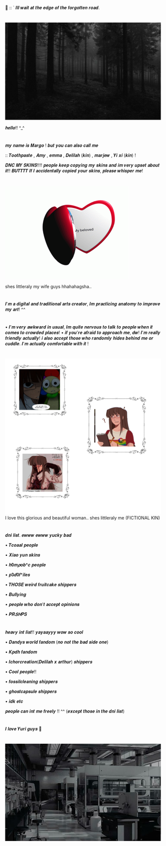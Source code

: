    🔬  ::  ` 𝑰𝒍𝒍 𝒘𝒂𝒊𝒕 𝒂𝒕 𝒕𝒉𝒆 𝒆𝒅𝒈𝒆 𝒐𝒇 𝒕𝒉𝒆 𝒇𝒐𝒓𝒈𝒐𝒕𝒕𝒆𝒏 𝒓𝒐𝒂𝒅. 

#


  ![image alt](https://github.com/LocalScientist/LocalScientist/blob/e862cc621cba9234b2ee4539f6882a1e7d1f505f/24751672d52cac6703a1171d41ee9ad4.jpg) 




𝒉𝒆𝒍𝒍𝒐!! ^_^

#

  𝒎𝒚 𝒏𝒂𝒎𝒆 𝒊𝒔 𝑴𝒂𝒓𝒈𝒐 ! 𝒃𝒖𝒕 𝒚𝒐𝒖 𝒄𝒂𝒏 𝒂𝒍𝒔𝒐 𝒄𝒂𝒍𝒍 𝒎𝒆

  :: 𝑻𝒐𝒐𝒕𝒉𝒑𝒂𝒔𝒕𝒆 , 𝑨𝒎𝒚 , 𝒆𝒎𝒎𝒂 , 𝑫𝒆𝒍𝒊𝒍𝒂𝒉 (𝒌𝒊𝒏) , 𝒎𝒂𝒓𝒋𝒆𝒘 , 𝒀𝒊 𝒙𝒊 (𝒌𝒊𝒏) !

  


   𝑫𝑵𝑪 𝑴𝒀 𝑺𝑲𝑰𝑵𝑺!!!! 𝒑𝒆𝒐𝒑𝒍𝒆 𝒌𝒆𝒆𝒑 𝒄𝒐𝒑𝒚𝒊𝒏𝒈 𝒎𝒚 𝒔𝒌𝒊𝒏𝒔 𝒂𝒏𝒅 𝒊𝒎 𝒗𝒆𝒓𝒚 𝒖𝒑𝒔𝒆𝒕 𝒂𝒃𝒐𝒖𝒕 𝒊𝒕!! 
   𝑩𝑼𝑻𝑻𝑻𝑻 𝑰𝒇 𝑰 𝒂𝒄𝒄𝒊𝒅𝒆𝒏𝒕𝒂𝒍𝒍𝒚 𝒄𝒐𝒑𝒊𝒆𝒅 𝒚𝒐𝒖𝒓 𝒔𝒌𝒊𝒏𝒔, 𝒑𝒍𝒆𝒂𝒔𝒆 𝒘𝒉𝒊𝒔𝒑𝒆𝒓 𝒎𝒆! 


#

     
![image alt](https://github.com/LocalScientist/LocalScientist/blob/fc0bf744b68a42b883010f3280be7c992293f9d6/heart-locket.gif) 


shes littleraly my wife guys hhahahagsha.. 
#


𝑰'𝒎 𝒂 𝒅𝒊𝒈𝒊𝒕𝒂𝒍 𝒂𝒏𝒅 𝒕𝒓𝒂𝒅𝒊𝒕𝒊𝒐𝒏𝒂𝒍 𝒂𝒓𝒕𝒔 𝒄𝒓𝒆𝒂𝒕𝒐𝒓, 𝑰𝒎 𝒑𝒓𝒂𝒄𝒕𝒊𝒄𝒊𝒏𝒈 𝒂𝒏𝒂𝒕𝒐𝒎𝒚 𝒕𝒐 𝒊𝒎𝒑𝒓𝒐𝒗𝒆 𝒎𝒚 𝒂𝒓𝒕! ^^
#
• 𝑰'𝒎 𝒗𝒆𝒓𝒚 𝒂𝒘𝒌𝒘𝒂𝒓𝒅 𝒊𝒏 𝒖𝒔𝒖𝒂𝒍, 𝑰𝒎 𝒒𝒖𝒊𝒕𝒆 𝒏𝒆𝒓𝒗𝒐𝒖𝒔 𝒕𝒐 𝒕𝒂𝒍𝒌 𝒕𝒐 𝒑𝒆𝒐𝒑𝒍𝒆 𝒘𝒉𝒆𝒏 𝒊𝒕 𝒄𝒐𝒎𝒆𝒔 𝒕𝒐 𝒄𝒓𝒐𝒘𝒅𝒆𝒅 𝒑𝒍𝒂𝒄𝒆𝒔!
• 𝒊𝒇 𝒚𝒐𝒖'𝒓𝒆 𝒂𝒇𝒓𝒂𝒊𝒅 𝒕𝒐 𝒂𝒑𝒑𝒓𝒐𝒂𝒄𝒉 𝒎𝒆, 𝒅𝒘! 𝑰'𝒎 𝒓𝒆𝒂𝒍𝒍𝒚 𝒇𝒓𝒊𝒆𝒏𝒅𝒍𝒚 𝒂𝒄𝒕𝒖𝒂𝒍𝒍𝒚! 𝒊 𝒂𝒍𝒔𝒐 𝒂𝒄𝒄𝒆𝒑𝒕 𝒕𝒉𝒐𝒔𝒆 𝒘𝒉𝒐 𝒓𝒂𝒏𝒅𝒐𝒎𝒍𝒚 𝒉𝒊𝒅𝒆𝒔 𝒃𝒆𝒉𝒊𝒏𝒅 𝒎𝒆 𝒐𝒓  𝒄𝒖𝒅𝒅𝒍𝒆. 𝑰'𝒎 𝒂𝒄𝒕𝒖𝒂𝒍𝒍𝒚 𝒄𝒐𝒎𝒇𝒐𝒓𝒕𝒂𝒃𝒍𝒆 𝒘𝒊𝒕𝒉 𝒊𝒕 ! 

#

![image alt](https://github.com/LocalScientist/LocalScientist/blob/61c4722768a64920445722fee95864de975f8bfd/Untitled51_20251004135832.png)
I love this glorious and beautiful woman.. shes littleraly me (FICTIONAL KIN) 

#

   𝒅𝒏𝒊 𝒍𝒊𝒔𝒕. 𝒆𝒘𝒘𝒘 𝒆𝒘𝒘𝒘 𝒚𝒖𝒄𝒌𝒚 𝒃𝒂𝒅

   • 𝑻𝒄𝒐𝒂𝒂𝒍 𝒑𝒆𝒐𝒑𝒍𝒆
   
   • 𝑿𝒊𝒂𝒐 𝒚𝒖𝒏 𝒔𝒌𝒊𝒏𝒔
   
   • 𝒉𝟎𝒎*𝒑*𝒐𝒃*𝒄 𝒑𝒆𝒐𝒑𝒍𝒆
   
   • 𝒑𝟑𝒅𝟎𝒇*𝒊𝒍𝒆𝒔
   
   • 𝑻𝑯𝑶𝑺𝑬 𝒘𝒆𝒊𝒓𝒅 𝒇𝒓𝒖𝒊𝒕𝒄𝒂𝒌𝒆 𝒔𝒉𝒊𝒑𝒑𝒆𝒓𝒔
   
   • 𝑩𝒖𝒍𝒍𝒚𝒊𝒏𝒈
   
   • 𝒑𝒆𝒐𝒑𝒍𝒆 𝒘𝒉𝒐 𝒅𝒐𝒏'𝒕 𝒂𝒄𝒄𝒆𝒑𝒕 𝒐𝒑𝒊𝒏𝒊𝒐𝒏𝒔
   
   • 𝑷𝑹*𝑺𝑯*𝑷𝑺

 #

   𝒉𝒆𝒂𝒗𝒚 𝒊𝒏𝒕 𝒍𝒊𝒔𝒕!! 𝒚𝒂𝒚𝒂𝒂𝒚𝒚𝒚 𝒘𝒐𝒘 𝒔𝒐 𝒄𝒐𝒐𝒍

   • 𝑫𝒂𝒏𝒅𝒚𝒔 𝒘𝒐𝒓𝒍𝒅 𝒇𝒂𝒏𝒅𝒐𝒎 (𝒏𝒐 𝒏𝒐𝒕 𝒕𝒉𝒆 𝒃𝒂𝒅 𝒔𝒊𝒅𝒆 𝒐𝒏𝒆)
   
   • 𝑲𝒑𝒅𝒉 𝒇𝒂𝒏𝒅𝒐𝒎
   
   • 𝑰𝒄𝒉𝒐𝒓𝒄𝒓𝒆𝒂𝒕𝒊𝒐𝒏(𝑫𝒆𝒍𝒊𝒍𝒂𝒉 𝒙 𝒂𝒓𝒕𝒉𝒖𝒓) 𝒔𝒉𝒊𝒑𝒑𝒆𝒓𝒔
   
   • 𝑪𝒐𝒐𝒍 𝒑𝒆𝒐𝒑𝒍𝒆!!
   
   • 𝒇𝒐𝒔𝒔𝒊𝒍𝒄𝒍𝒆𝒂𝒏𝒊𝒏𝒈 𝒔𝒉𝒊𝒑𝒑𝒆𝒓𝒔
   
   • 𝒈𝒉𝒐𝒔𝒕𝒄𝒂𝒑𝒔𝒖𝒍𝒆 𝒔𝒉𝒊𝒑𝒑𝒆𝒓𝒔
   
   • 𝒊𝒅𝒌 𝒆𝒕𝒄

   𝒑𝒆𝒐𝒑𝒍𝒆 𝒄𝒂𝒏 𝒊𝒏𝒕 𝒎𝒆 𝒇𝒓𝒆𝒆𝒍𝒚 !! ^^ (𝒆𝒙𝒄𝒆𝒑𝒕 𝒕𝒉𝒐𝒔𝒆 𝒊𝒏 𝒕𝒉𝒆 𝒅𝒏𝒊 𝒍𝒊𝒔𝒕) 

#

   𝑰 𝒍𝒐𝒗𝒆 𝒀𝒖𝒓𝒊 𝒈𝒖𝒚𝒔 👭

#




![image alt](https://github.com/LocalScientist/LocalScientist/blob/bef434229abaf9327a527e437ce5e99798f00aac/Untitled48_20251004123344.png)
